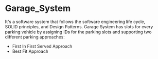 # Garage_System

It's a software system that follows the software engineering life cycle, SOLID principles, and Design Patterns.
Garage System has slots for every parking vehicle by assigning IDs for the parking slots and supporting two different parking approaches:
-	First In First Served Approach
-	Best Fit Approach

